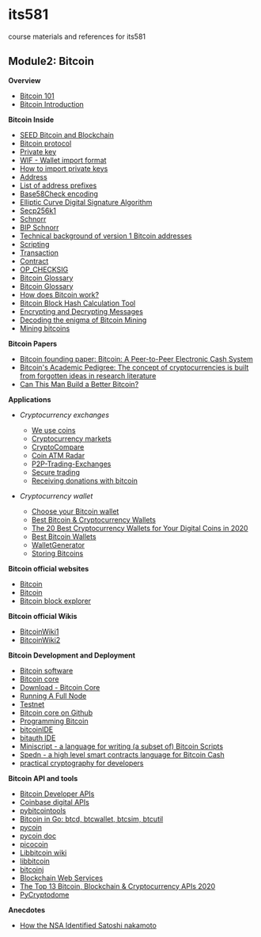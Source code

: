 # its581
course materials and references for its581

## Module2: Bitcoin

__Overview__

  * [Bitcoin 101](https://www.coindesk.com/learn/bitcoin-101/)
  * [Bitcoin Introduction](https://en.bitcoin.it/wiki/Help:Introduction)

__Bitcoin Inside__

  * [SEED Bitcoin and Blockchain](https://www.handsonsecurity.net/resources.html)
  * [Bitcoin protocol](https://en.bitcoin.it/wiki/Protocol\_documentation)
  * [Private key](https://en.bitcoin.it/wiki/Private\_key)
  * [WIF - Wallet import format](https://en.bitcoin.it/wiki/Wallet\_import\_format)
  * [How to import private keys](https://en.bitcoin.it/wiki/How\_to\_import\_private\_keys)
  * [Address](https://en.bitcoin.it/wiki/Address)
  * [List of address prefixes](https://en.bitcoin.it/wiki/List\_of\_address\_prefixes)
  * [Base58Check encoding](https://en.bitcoin.it/wiki/Base58Check\_encoding)
  * [Elliptic Curve Digital Signature Algorithm](https://en.bitcoin.it/wiki/Elliptic\_Curve\_Digital\_Signature\_Algorithm)
  * [Secp256k1](https://en.bitcoin.it/wiki/Secp256k1)
  * [Schnorr](https://en.bitcoin.it/wiki/Schnorr)
  * [BIP Schnorr](https://github.com/sipa/bips/blob/bip-schnorr/bip-schnorr.mediawiki)
  * [Technical background of version 1 Bitcoin addresses](https://en.bitcoin.it/wiki/Technical\_background\_of\_version\_1\_Bitcoin\_addresses)
  * [Scripting](https://en.bitcoin.it/wiki/Script)
  * [Transaction](https://en.bitcoin.it/wiki/Transaction)
  * [Contract](https://en.bitcoin.it/wiki/Contract)
  * [OP\_CHECKSIG](https://en.bitcoin.it/wiki/OP\_CHECKSIG)
  * [Bitcoin Glossary](https://developer.bitcoin.org/glossary)
  * [Bitcoin Glossary](https://sci.smithandcrown.com/glossary)
  * [How does Bitcoin work?](https://bitcoin.org/en/how-it-works)
  * [Bitcoin Block Hash Calculation Tool](https://cse.buffalo.edu/blockchain/blockhash.html)
  * [Encrypting and Decrypting Messages](https://cse.buffalo.edu/blockchain/encryption.html)
  * [Decoding the enigma of Bitcoin Mining](https://medium.com/all-things-ledger/decoding-the-enigma-of-bitcoin-mining-f8b2697bc4e2)
  * [Mining bitcoins](https://en.bitcoin.it/wiki/Mining)
  
__Bitcoin Papers__

  * [Bitcoin founding paper: Bitcoin: A Peer-to-Peer Electronic Cash System](https://bitcoin.org/bitcoin\.pdf)
  * [Bitcoin's Academic Pedigree: The concept of cryptocurrencies is built from forgotten ideas in research literature](https://queue.acm.org/detail.cfm?id=3136559)
  * [Can This Man Build a Better Bitcoin?](https://finance.yahoo.com/news/man-build-better-bitcoin-113009644.html)

__Applications__

* _Cryptocurrency exchanges_

  * [We use coins](https://www.weusecoins.com/)
  * [Cryptocurrency markets](https://bitcoincharts.com/markets/list/)
  * [CryptoCompare](https://www.cryptocompare.com/)
  * [Coin ATM Radar](https://coinatmradar.com/)
  * [P2P-Trading-Exchanges](https://github.com/cointastical/P2P-Trading-Exchanges/)
  * [Secure trading](https://en.bitcoin.it/wiki/Secure\_Trading)
  * [Receiving donations with bitcoin](https://en.bitcoin.it/wiki/Receiving\_donations\_with\_bitcoin)

* _Cryptocurrency wallet_

  * [Choose your Bitcoin wallet](https://bitcoin.org/en/choose-your-wallet)
  * [Best Bitcoin & Cryptocurrency Wallets](https://www.buybitcoinworldwide.com/wallets/)
  * [The 20 Best Cryptocurrency Wallets for Your Digital Coins in 2020](https://www.ubuntupit.com/best-cryptocurrency-wallets/)
  * [Best Bitcoin Wallets](https://www.thebalance.com/best-bitcoin-wallets-4160642)
  * [WalletGenerator](https://walletgenerator.net/)
  * [Storing Bitcoins](https://en.bitcoin.it/wiki/Storing\_bitcoins)
  

__Bitcoin official websites__
  
  * [Bitcoin](https://www.bitcoin.com/)
  * [Bitcoin](https://bitcoin.org/en/)
  * [Bitcoin block explorer](https://blockstream.info/)  

__Bitcoin official Wikis__

  * [BitcoinWiki1](https://en.bitcoinwiki.org/wiki/Main\_Page)
  * [BitcoinWiki2](https://en.bitcoin.it/wiki/Main\_Page)  

__Bitcoin Development and Deployment__
  
  * [Bitcoin software](https://en.bitcoin.it/wiki/Software)
  * [Bitcoin core](https://bitcoincore.org/)
  * [Download - Bitcoin Core](https://bitcoincore.org/en/download/)
  * [Running A Full Node](https://bitcoin.org/en/full-node)
  * [Testnet](https://en.bitcoin.it/wiki/Testnet)
  * [Bitcoin core on Github](https://github.com/bitcoin/bitcoin)  
  * [Programming Bitcoin](https://github.com/jimmysong/programmingbitcoin)
  * [bitcoinIDE](https://github.com/siminchen/bitcoinIDE)
  * [bitauth IDE](https://ide.bitauth.com/)
  * [Miniscript - a language for writing (a subset of) Bitcoin Scripts](http://bitcoin.sipa.be/miniscript/)
  * [Spedn - a high level smart contracts language for Bitcoin Cash](https://spedn.readthedocs.io/en/latest/index.html)
  * [practical cryptography for developers](https://cryptobook.nakov.com/)
  
__Bitcoin API and tools__

  * [Bitcoin Developer APIs](https://www.blockchain.com/api)
  * [Coinbase digital APIs ](https://developers.coinbase.com/)
  * [pybitcointools](https://github.com/primal100/pybitcointools)
  * [Bitcoin in Go: btcd, btcwallet, btcsim, btcutil](https://github.com/btcsuite)
  * [pycoin](https://github.com/richardkiss/pycoin)
  * [pycoin doc](https://pycoin.readthedocs.io)  
  * [picocoin](https://github.com/jgarzik/picocoin)  
  * [Libbitcoin wiki](https://en.bitcoin.it/wiki/Libbitcoin)
  * [libbitcoin](https://github.com/libbitcoin)
  * [bitcoinj](https://bitcoinj.github.io/)
  * [Blockchain Web Services](https://www.blockcypher.com/)
  * [The Top 13 Bitcoin, Blockchain & Cryptocurrency APIs 2020](https://rapidapi.com/blog/bitcoin-blockchain-cryptocurrency-apis/)
  * [PyCryptodome](https://pycryptodome.readthedocs.io/en/latest/)
  
__Anecdotes__
  * [How the NSA Identified Satoshi nakamoto](https://cacm.acm.org/careers/220610-how-the-nsa-identified-satoshinakamoto/fulltext)
